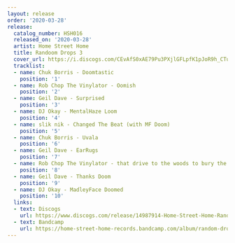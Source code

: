```yaml
---
layout: release
order: '2020-03-28'
release:
  catalog_number: HSH016
  released_on: '2020-03-28'
  artist: Home Street Home
  title: Randoom Drops 3
  cover_url: https://i.discogs.com/CEvAfS0xAE79Pu3PXjlGFLpfK1pJoR9h_CTu-CR_W5g/rs:fit/g:sm/q:90/h:600/w:600/czM6Ly9kaXNjb2dz/LWRhdGFiYXNlLWlt/YWdlcy9SLTE0OTg3/OTE0LTE1ODUzOTk3/OTgtNTA0My5qcGVn.jpeg
  tracklist:
  - name: Chuk Borris - Doomtastic
    position: '1'
  - name: Rob Chop The Vinylator - Oomish
    position: '2'
  - name: Geil Dave - Surprised
    position: '3'
  - name: DJ Okay - MentalHaze Loom
    position: '4'
  - name: slik nik - Changed The Beat (with MF Doom)
    position: '5'
  - name: Chuk Borris - Uvala
    position: '6'
  - name: Geil Dave - EarRugs
    position: '7'
  - name: Rob Chop The Vinylator - that drive to the woods to bury the body shit
    position: '8'
  - name: Geil Dave - Thanks Doom
    position: '9'
  - name: DJ Okay - MadleyFace Doomed
    position: '10'
  links:
  - text: Discogs
    url: https://www.discogs.com/release/14987914-Home-Street-Home-Randoom-Drops-3
  - text: Bandcamp
    url: https://home-street-home-records.bandcamp.com/album/random-drops-03-randoom-drops
---
```

